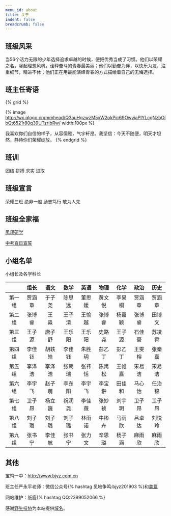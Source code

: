 ```yaml
---
menu_id: about
title: 关于
indent: false
breadcrumb: false
---
```


## 班级风采

当56个活力无限的少年选择追求卓越的时候，便把优秀当成了习惯。他们以荣耀之名，竖起理想风帆，诠释奋斗的青春最美丽；他们以勤奋为伴，以快乐为友，注重细节，精进不休；他们正在用最能演绎青春的方式描绘着自己的无悔选择。

## 班主任寄语

{% grid %}
<!-- cell -->
{% image http://wx.qlogo.cn/mmhead/Q3auHgzwzM5xW2okPic69OwyiaPIYLcgNzbOibQt6521r80q39UTzribRw/ width:100px %}
<!-- cell -->
我喜欢你们自信的样子，从容儒雅，气宇轩昂。我坚信：今天不随便，明天才坦然，静待你们荣耀绽放。
{% endgrid %}

## 班训

团结 拼搏 求实 进取

## 班级宣言

荣耀三班 绝非一般 励志笃行 敢为人先

## 班级全家福

[凤翔研学](https://ss2.meipian.me/users/16033976/9dadd66a24084732a4d485844602233c.jpg)

[中考百日宣誓](https://ss2.meipian.me/users/16033976/e8fe6a4e778f4033b9a5b15a10743dff.jpg)

## 小组名单

小组长及各学科长

|        |  组长  |  语文  |  数学  |  英语  |  物理  |  化学  |  政治  |  历史  |
| :----: | :----: | :----: | :----: | :----: | :----: | :----: | :----: | :----: |
| 第一组 | 贾涵章 | 于子尧 | 陈思远 | 董思媛 | 黄文悦 | 李昊桐 | 贾涵章 | 贾涵章 |
| 第二组 | 张博睿 | 王　淼 | 王子清 | 王愉越 | 张博睿 | 杨嘉颖 | 张博睿 | 田博文 |
| 第三组 | 王子源 | 唐子舒 | 王乐阳 | 王乐阳 | 史路尧 | 王子源 | 石佳豪 | 苏凌霄 |
| 第四组 | 李佳钰 | 胡轶皓 | 李佳钰 | 朱胜玥 | 彭乙丁 | 彭乙丁 | 王雯榕 | 张秦嘉 |
| 第五组 | 李泽浩 | 李泽浩 | 张朝瑞 | 张祎恬 | 陈禺松 | 王帷嘉 | 宋易洁 | 宋易洁 |
| 第六组 | 李宇飞 | 赵子萌 | 李东阳 | 李宇飞 | 李宝翀 | 田佳和 | 马心怡 | 任治锦 |
| 第七组 | 卫子昂 | 杨立巍 | 祝润尧 | 李佳薇 | 张妙祯 | 刘宇玥 | 卫子昂 | 卫子昂 |
| 第八组 | 刘子璐 | 刘子璐 | 刘子璐 | 林雨诺 | 牛彬卉 | 马雨欣 | 吕卓达 | 刘悦玲 |
| 第九组 | 张书宁 | 李佳航 | 张书宁 | 张力文 | 辛思璐 | 杨子涵 | 麻雨欣 | 麻雨欣 |

## 其他

宝鸡一中：http://www.bjyz.com.cn

班主任严永平老师：微信公众号{% hashtag 见地争鸣:bjyz201903 %}和[美篇](https://www.meipian.cn/c/16033976)

网站维护：纸鹿{% hashtag QQ:2399052066 %}

感谢[野生技协](https://thisis.host/)为本站提供[域名](https://thisis.host/site)。
